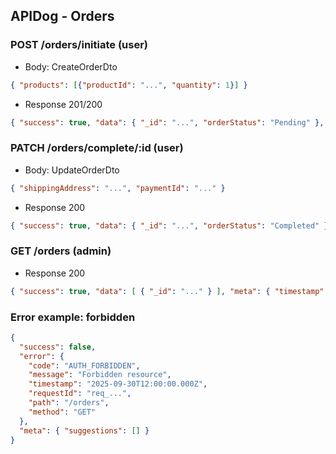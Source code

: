 ## APIDog - Orders

### POST /orders/initiate (user)
- Body: CreateOrderDto
```json
{ "products": [{"productId": "...", "quantity": 1}] }
```
- Response 201/200
```json
{ "success": true, "data": { "_id": "...", "orderStatus": "Pending" }, "meta": { "timestamp": "2025-09-30T12:00:00.000Z", "requestId": "req_..." } }
```

### PATCH /orders/complete/:id (user)
- Body: UpdateOrderDto
```json
{ "shippingAddress": "...", "paymentId": "..." }
```
- Response 200
```json
{ "success": true, "data": { "_id": "...", "orderStatus": "Completed" }, "meta": { "timestamp": "2025-09-30T12:00:00.000Z", "requestId": "req_..." } }
```

### GET /orders (admin)
- Response 200
```json
{ "success": true, "data": [ { "_id": "..." } ], "meta": { "timestamp": "2025-09-30T12:00:00.000Z", "requestId": "req_..." } }
```

### Error example: forbidden
```json
{
  "success": false,
  "error": {
    "code": "AUTH_FORBIDDEN",
    "message": "Forbidden resource",
    "timestamp": "2025-09-30T12:00:00.000Z",
    "requestId": "req_...",
    "path": "/orders",
    "method": "GET"
  },
  "meta": { "suggestions": [] }
}
```


